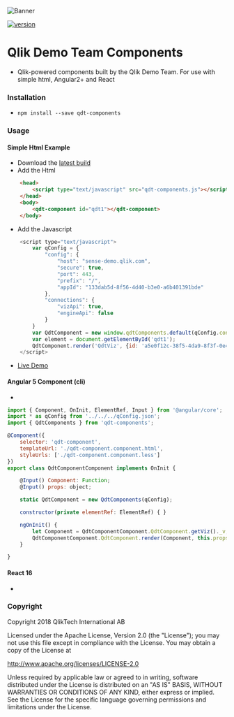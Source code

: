 ![Banner](banner_3technologies.jpg "Banner")

[![version](http://img.shields.io/badge/version-1.0.2-brightgreen.svg?style=plastic)]()

# Qlik Demo Team Components

- Qlik-powered components built by the Qlik Demo Team. For use with simple html, Angular2+ and React

### Installation
- `npm install --save qdt-components`

### Usage

#### Simple Html Example
- Download the [latest build](../blob/master/dist/qdt-components.js)
- Add the Html
```html
    <head>
        <script type="text/javascript" src="qdt-components.js"></script>
    </head>
    <body>
        <qdt-component id="qdt1"></qdt-component>
    </body>
```
- Add the Javascript
```javascript
    <script type="text/javascript">
        var qConfig = {
            "config": {
                "host": "sense-demo.qlik.com",
                "secure": true,
                "port": 443,
                "prefix": "/",
                "appId": "133dab5d-8f56-4d40-b3e0-a6b401391bde"
            },
            "connections": { 
                "vizApi": true, 
                "engineApi": false 
            }
        }
        var QdtComponent = new window.qdtComponents.default(qConfig.config, qConfig.connections);
        var element = document.getElementById('qdt1');
        QdtComponent.render('QdtViz', {id: 'a5e0f12c-38f5-4da9-8f3f-0e4566b28398', height:'300px'}, element);
    </script>
```
- [Live Demo](https://webapps.qlik.com/qdt-components/plain-html/index.html)

#### Angular 5 Component (cli)
-
```javascript
import { Component, OnInit, ElementRef, Input } from '@angular/core';
import * as qConfig from '../../../qConfig.json';
import { QdtComponents } from 'qdt-components';

@Component({
	selector: 'qdt-component',
	templateUrl: './qdt-component.component.html',
	styleUrls: ['./qdt-component.component.less']
})
export class QdtComponentComponent implements OnInit {

	@Input() Component: Function;
    @Input() props: object;

    static QdtComponent = new QdtComponents(qConfig);

	constructor(private elementRef: ElementRef) { }

	ngOnInit() {
        let Component = QdtComponentComponent.QdtComponent.getViz()._v;
        QdtComponentComponent.QdtComponent.render(Component, this.props, this.elementRef.nativeElement);
	}

}
```

#### React 16
-


### Copyright

Copyright 2018 QlikTech International AB

Licensed under the Apache License, Version 2.0 (the "License"); you may not use this file except in compliance with the License. You may obtain a copy of the License at    

http://www.apache.org/licenses/LICENSE-2.0

Unless required by applicable law or agreed to in writing, software distributed under the License is distributed on an "AS IS" BASIS, WITHOUT WARRANTIES OR CONDITIONS OF ANY KIND, either express or implied. See the License for the specific language governing permissions and limitations under the License.

